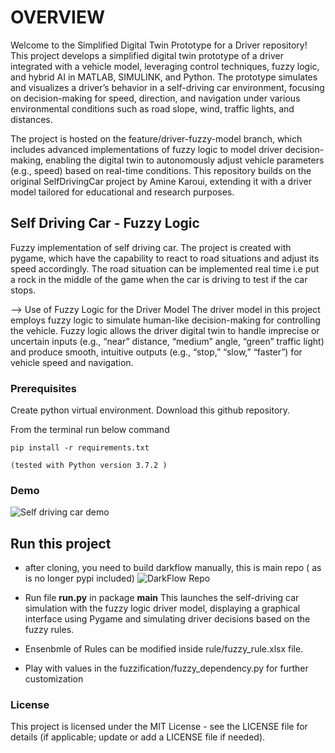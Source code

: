# OVERVIEW 
Welcome to the Simplified Digital Twin Prototype for a Driver repository! This project develops a simplified digital twin prototype of a driver integrated with a vehicle model, leveraging control techniques, fuzzy logic, and hybrid AI in MATLAB, SIMULINK, and Python. The prototype simulates and visualizes a driver’s behavior in a self-driving car environment, focusing on decision-making for speed, direction, and navigation under various environmental conditions such as road slope, wind, traffic lights, and distances.

The project is hosted on the feature/driver-fuzzy-model branch, which includes advanced implementations of fuzzy logic to model driver decision-making, enabling the digital twin to autonomously adjust vehicle parameters (e.g., speed) based on real-time conditions. This repository builds on the original SelfDrivingCar project by Amine Karoui, extending it with a driver model tailored for educational and research purposes.
## Self Driving Car - Fuzzy Logic

Fuzzy implementation of self driving car. The project is created with pygame, which have the capability to react to road situations and adjust its speed accordingly. The road situation can be implemented real time i.e put a rock in the middle of the game when the car is driving to test if the car stops.

--> Use of Fuzzy Logic for the Driver Model
The driver model in this project employs fuzzy logic to simulate human-like decision-making for controlling the vehicle. Fuzzy logic allows the driver digital twin to handle imprecise or uncertain inputs (e.g., “near” distance, “medium” angle, “green” traffic light) and produce smooth, intuitive outputs (e.g., “stop,” “slow,” “faster”) for vehicle speed and navigation.

### Prerequisites

Create python virtual environment. Download this github repository.

From the terminal run below command

```
pip install -r requirements.txt

(tested with Python version 3.7.2 )
```
### Demo

![Self driving car demo](https://github.com/Amine5588/SimplifiedDigitalTwinPrototypeDriver/blob/feature/driver-fuzzy-model/media/Self%20Driving%20Car%20Demo.gif)

## Run this project
- after cloning, you need to build darkflow manually, this is main repo ( as is no longer pypi included) ![DarkFlow Repo](https://github.com/thtrieu/darkflow)

- Run file **run.py** in package **main**
This launches the self-driving car simulation with the fuzzy logic driver model, displaying a graphical interface using Pygame and simulating driver decisions based on the fuzzy rules.
- Ensenbmle of Rules can be modified inside rule/fuzzy_rule.xlsx file. 

- Play with values in the fuzzification/fuzzy_dependency.py for further customization

### License
This project is licensed under the MIT License - see the LICENSE file for details (if applicable; update or add a LICENSE file if needed).
